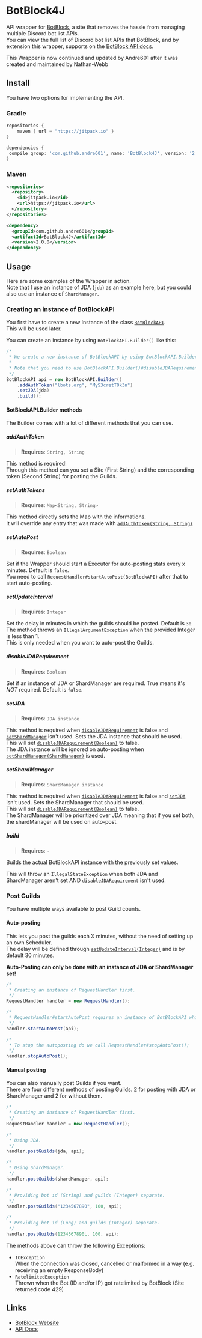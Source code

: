 [BotBlock]: https://botblock.org
[api]: https://botblock.org/api/docs

[BotBlockAPI]: https://github.com/Nathan-Webb/BotBlock4J/blob/master/src/main/java/com/andre601/botblock4j/BotBlockAPI.java

# BotBlock4J

API wrapper for [BotBlock], a site that removes the hassle from managing multiple Discord bot list APIs.  
You can view the full list of Discord bot list APIs that BotBlock, and by extension this wrapper, supports on the [BotBlock API docs][api].

This Wrapper is now continued and updated by Andre601 after it was created and maintained by Nathan-Webb

## Install
You have two options for implementing the API.

### Gradle
```gradle
repositories {
    maven { url = "https://jitpack.io" }
}

dependencies {
 compile group: 'com.github.andre601', name: 'BotBlock4J', version: '2.0.0'
}
```

### Maven
```xml
<repositories>
  <repository>
    <id>jitpack.io</id>
    <url>https://jitpack.io</url>
  </repository>
</repositories>

<dependency>
  <groupId>com.github.andre601</groupId>
  <artifactId>BotBlock4J</artifactId>
  <version>2.0.0</version>
</dependency>
```

## Usage
Here are some examples of the Wrapper in action.  
Note that I use an instance of JDA (`jda`) as an example here, but you could also use an instance of `ShardManager`.

### Creating an instance of BotBlockAPI
You first have to create a new Instance of the class [`BotBlockAPI`][BotBlockAPI].  
This will be used later.

You can create an instance by using `BotBlockAPI.Builder()` like this:  
```java
/*
 * We create a new instance of BotBlockAPI by using BotBlockAPI.Builder here.
 *
 * Note that you need to use BotBlockAPI.Builder()#disableJDARequirement() when not providing a JDA instance.
 */
BotBlockAPI api = new BotBlockAPI.Builder()
    .addAuthToken("lbots.org", "MyS3cretT0k3n")
    .setJDA(jda)
    .build();
```

#### BotBlockAPI.Builder methods
The Builder comes with a lot of different methods that you can use.

##### addAuthToken
> **Requires**: `String, String`

This method is required!  
Through this method can you set a Site (First String) and the corresponding token (Second String) for posting the Guilds.

##### setAuthTokens
> **Requires**: `Map<String, String>`

This method directly sets the Map with the informations.  
It will override any entry that was made with [`addAuthToken(String, String)`](#addAuthToken)

##### setAutoPost
> **Requires**: `Boolean`

Set if the Wrapper should start a Executor for auto-posting stats every x minutes. Default is `false`.  
You need to call `RequestHandler#startAutoPost(BotBlockAPI)` after that to start auto-posting.

##### setUpdateInterval
> **Requires**: `Integer`

Set the delay in minutes in which the guilds should be posted. Default is `30`.  
The method throws an `IllegalArgumentException` when the provided Integer is less than 1.  
This is only needed when you want to auto-post the Guilds.

##### disableJDARequirement
> **Requires**: `Boolean`

Set if an instance of JDA or ShardManager are required. True means it's *NOT* required. Default is `false`.

##### setJDA
> **Requires**: `JDA instance`

This method is required when [`disableJDARequirement`](#disableJDARequirement) is false and [`setShardManager`](#setShardManager) isn't used.
Sets the JDA instance that should be used.  
This will set [`disableJDARequirement(Boolean)`](#disableJDARequirement) to false.  
The JDA instance will be ignored on auto-posting when [`setShardManager(ShardManager)`](#setShardManager) is used.

##### setShardManager
> **Requires**: `ShardManager instance`

This method is required when [`disableJDARequirement`](#disableJDARequirement) is false and [`setJDA`](#setJDA) isn't used.
Sets the ShardManager that should be used.  
This will set [`disableJDARequirement(Boolean)`](#disableJDARequirement) to false.  
The ShardManager will be prioritized over JDA meaning that if you set both, the shardManager will be used on auto-post.

##### build
> **Requires**: `-`

Builds the actual BotBlockAPI instance with the previously set values.

This will throw an `IllegalStateException` when both JDA and ShardManager aren't set AND [`disableJDARequirement`](#disableJDARequirement) isn't used.

### Post Guilds
You have multiple ways available to post Guild counts.

#### Auto-posting
This lets you post the guilds each X minutes, without the need of setting up an own Scheduler.  
The delay will be defined through [`setUpdateInterval(Integer)`](#setUpdateInterval) and is by default 30 minutes.

**Auto-Posting can only be done with an instance of JDA or ShardManager set!**  
```java
/*
 * Creating an instance of RequestHandler first.
 */
RequestHandler handler = new RequestHandler();

/*
 * RequestHandler#startAutoPost requires an instance of BotBlockAPI which we made above
 */
handler.startAutoPost(api);

/*
 * To stop the autoposting do we call RequestHandler#stopAutoPost();
 */
handler.stopAutoPost();
```

#### Manual posting
You can also manually post Guilds if you want.  
There are four different methods of posting Guilds. 2 for posting with JDA or ShardManager and 2 for without them.  
```java
/*
 * Creating an instance of RequestHandler first.
 */
RequestHandler handler = new RequestHandler();

/*
 * Using JDA.
 */
handler.postGuilds(jda, api);

/*
 * Using ShardManager.
 */
handler.postGuilds(shardManager, api);

/*
 * Providing bot id (String) and guilds (Integer) separate.
 */
handler.postGuilds("1234567890", 100, api);

/*
 * Providing bot id (Long) and guilds (Integer) separate.
 */
handler.postGuilds(1234567890L, 100, api);
```

The methods above can throw the following Exceptions:
- `IOException`  
When the connection was closed, cancelled or malformed in a way (e.g. receiving an empty ResponseBody)
- `RatelimitedException`  
Thrown when the Bot (ID and/or IP) got ratelimited by BotBlock (Site returned code 429)

## Links
- [BotBlock Website][BotBlock]
- [API Docs][api]
